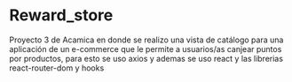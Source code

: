 # Reward_store
 Proyecto 3 de Acamica en donde se realizo una vista de catálogo para una aplicación de un e-commerce que le permite a usuarios/as canjear puntos por productos, para esto se uso axios y ademas se uso react y las librerias react-router-dom y hooks
